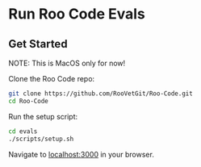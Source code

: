 # Run Roo Code Evals

## Get Started

NOTE: This is MacOS only for now!

Clone the Roo Code repo:

```sh
git clone https://github.com/RooVetGit/Roo-Code.git
cd Roo-Code
```

Run the setup script:

```sh
cd evals
./scripts/setup.sh
```

Navigate to [localhost:3000](http://localhost:3000/) in your browser.
